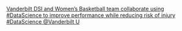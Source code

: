 [Vanderbilt DSI and Women’s Basketball team collaborate using #DataScience to improve performance while reducing risk of injury   #DataScience   @Vanderbilt U](https://qi.tc/qi/113069)